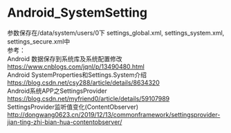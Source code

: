 # Android_SystemSetting
参数保存在/data/system/users/0下 settings_global.xml, settings_system.xml, settings_secure.xml中  
参考：  
Android 数据保存到系统库及系统配置修改 https://www.cnblogs.com/jqnl/p/13490480.html                                                                                                  
Android SystemProperties和Settings.System介绍 https://blog.csdn.net/csy288/article/details/8634320  
Android系统APP之SettingsProvider  https://blog.csdn.net/myfriend0/article/details/59107989  
SettingsProvider监听值变化(ContentObserver) http://dongwang0623.cn/2019/12/13/commonframework/settingsprovider-jian-ting-zhi-bian-hua-contentobserver/  
